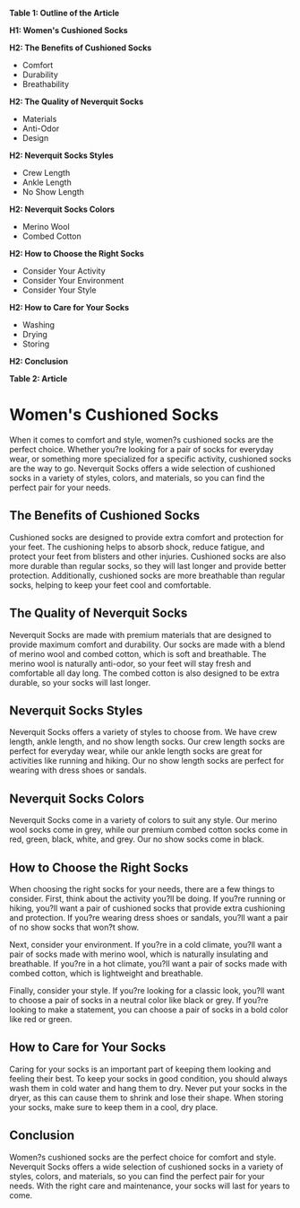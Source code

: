 **Table 1: Outline of the Article**

**H1: Women's Cushioned Socks**

**H2: The Benefits of Cushioned Socks**
- Comfort
- Durability
- Breathability

**H2: The Quality of Neverquit Socks**
- Materials
- Anti-Odor
- Design

**H2: Neverquit Socks Styles**
- Crew Length
- Ankle Length
- No Show Length

**H2: Neverquit Socks Colors**
- Merino Wool
- Combed Cotton

**H2: How to Choose the Right Socks**
- Consider Your Activity
- Consider Your Environment
- Consider Your Style

**H2: How to Care for Your Socks**
- Washing
- Drying
- Storing

**H2: Conclusion**

**Table 2: Article**

# Women's Cushioned Socks

When it comes to comfort and style, women?s cushioned socks are the perfect choice. Whether you?re looking for a pair of socks for everyday wear, or something more specialized for a specific activity, cushioned socks are the way to go. Neverquit Socks offers a wide selection of cushioned socks in a variety of styles, colors, and materials, so you can find the perfect pair for your needs.

## The Benefits of Cushioned Socks

Cushioned socks are designed to provide extra comfort and protection for your feet. The cushioning helps to absorb shock, reduce fatigue, and protect your feet from blisters and other injuries. Cushioned socks are also more durable than regular socks, so they will last longer and provide better protection. Additionally, cushioned socks are more breathable than regular socks, helping to keep your feet cool and comfortable.

## The Quality of Neverquit Socks

Neverquit Socks are made with premium materials that are designed to provide maximum comfort and durability. Our socks are made with a blend of merino wool and combed cotton, which is soft and breathable. The merino wool is naturally anti-odor, so your feet will stay fresh and comfortable all day long. The combed cotton is also designed to be extra durable, so your socks will last longer.

## Neverquit Socks Styles

Neverquit Socks offers a variety of styles to choose from. We have crew length, ankle length, and no show length socks. Our crew length socks are perfect for everyday wear, while our ankle length socks are great for activities like running and hiking. Our no show length socks are perfect for wearing with dress shoes or sandals.

## Neverquit Socks Colors

Neverquit Socks come in a variety of colors to suit any style. Our merino wool socks come in grey, while our premium combed cotton socks come in red, green, black, white, and grey. Our no show socks come in black.

## How to Choose the Right Socks

When choosing the right socks for your needs, there are a few things to consider. First, think about the activity you?ll be doing. If you?re running or hiking, you?ll want a pair of cushioned socks that provide extra cushioning and protection. If you?re wearing dress shoes or sandals, you?ll want a pair of no show socks that won?t show.

Next, consider your environment. If you?re in a cold climate, you?ll want a pair of socks made with merino wool, which is naturally insulating and breathable. If you?re in a hot climate, you?ll want a pair of socks made with combed cotton, which is lightweight and breathable.

Finally, consider your style. If you?re looking for a classic look, you?ll want to choose a pair of socks in a neutral color like black or grey. If you?re looking to make a statement, you can choose a pair of socks in a bold color like red or green.

## How to Care for Your Socks

Caring for your socks is an important part of keeping them looking and feeling their best. To keep your socks in good condition, you should always wash them in cold water and hang them to dry. Never put your socks in the dryer, as this can cause them to shrink and lose their shape. When storing your socks, make sure to keep them in a cool, dry place.

## Conclusion

Women?s cushioned socks are the perfect choice for comfort and style. Neverquit Socks offers a wide selection of cushioned socks in a variety of styles, colors, and materials, so you can find the perfect pair for your needs. With the right care and maintenance, your socks will last for years to come.